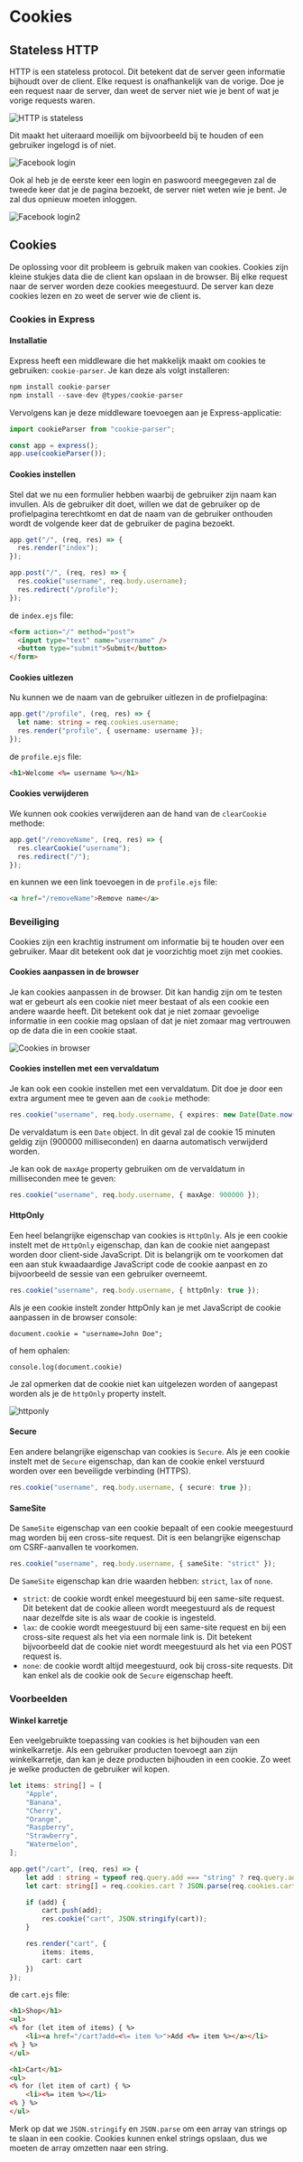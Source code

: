# Cookies

## Stateless HTTP

HTTP is een stateless protocol. Dit betekent dat de server geen informatie bijhoudt over de client. Elke request is onafhankelijk van de vorige. Doe je een request naar de server, dan weet de server niet wie je bent of wat je vorige requests waren.

![HTTP is stateless](../.gitbook/assets/stateless.png)

Dit maakt het uiteraard moeilijk om bijvoorbeeld bij te houden of een gebruiker ingelogd is of niet.

![Facebook login](../.gitbook/assets/facebook-login.png)

Ook al heb je de eerste keer een login en paswoord meegegeven zal de tweede keer dat je de pagina bezoekt, de server niet weten wie je bent. Je zal dus opnieuw moeten inloggen.

![Facebook login2](../.gitbook/assets/facebook-login-2.png)

## Cookies

De oplossing voor dit probleem is gebruik maken van cookies. Cookies zijn kleine stukjes data die de client kan opslaan in de browser. Bij elke request naar de server worden deze cookies meegestuurd. De server kan deze cookies lezen en zo weet de server wie de client is.

### Cookies in Express

#### Installatie
Express heeft een middleware die het makkelijk maakt om cookies te gebruiken: `cookie-parser`. Je kan deze als volgt installeren:

```typescript
npm install cookie-parser
npm install --save-dev @types/cookie-parser
```

Vervolgens kan je deze middleware toevoegen aan je Express-applicatie:

```typescript
import cookieParser from "cookie-parser";

const app = express();
app.use(cookieParser());
```

#### Cookies instellen

Stel dat we nu een formulier hebben waarbij de gebruiker zijn naam kan invullen. Als de gebruiker dit doet, willen we dat de gebruiker op de profielpagina terechtkomt en dat de naam van de gebruiker onthouden wordt de volgende keer dat de gebruiker de pagina bezoekt.

```typescript
app.get("/", (req, res) => {
  res.render("index");
});

app.post("/", (req, res) => {
  res.cookie("username", req.body.username);
  res.redirect("/profile");
});
```

de `index.ejs` file:

```html
<form action="/" method="post">
  <input type="text" name="username" />
  <button type="submit">Submit</button>
</form>
```

#### Cookies uitlezen

Nu kunnen we de naam van de gebruiker uitlezen in de profielpagina:

```typescript
app.get("/profile", (req, res) => {
  let name: string = req.cookies.username;
  res.render("profile", { username: username });
});
```

de `profile.ejs` file:

```html
<h1>Welcome <%= username %></h1>
```

#### Cookies verwijderen

We kunnen ook cookies verwijderen aan de hand van de `clearCookie` methode:

```typescript
app.get("/removeName", (req, res) => {
  res.clearCookie("username");
  res.redirect("/");
});
```

en kunnen we een link toevoegen in de `profile.ejs` file:

```html
<a href="/removeName">Remove name</a>
```

### Beveiliging

Cookies zijn een krachtig instrument om informatie bij te houden over een gebruiker. Maar dit betekent ook dat je voorzichtig moet zijn met cookies. 

#### Cookies aanpassen in de browser

Je kan cookies aanpassen in de browser. Dit kan handig zijn om te testen wat er gebeurt als een cookie niet meer bestaat of als een cookie een andere waarde heeft. Dit betekent ook dat je niet zomaar gevoelige informatie in een cookie mag opslaan of dat je niet zomaar mag vertrouwen op de data die in een cookie staat.

![Cookies in browser](../.gitbook/assets/cookie-browser.png)


#### Cookies instellen met een vervaldatum

Je kan ook een cookie instellen met een vervaldatum. Dit doe je door een extra argument mee te geven aan de `cookie` methode:

```typescript
res.cookie("username", req.body.username, { expires: new Date(Date.now() + 900000) });
```

De vervaldatum is een `Date` object. In dit geval zal de cookie 15 minuten geldig zijn (900000 milliseconden) en daarna automatisch verwijderd worden.

Je kan ook de `maxAge` property gebruiken om de vervaldatum in milliseconden mee te geven:

```typescript
res.cookie("username", req.body.username, { maxAge: 900000 });
```

#### HttpOnly

Een heel belangrijke eigenschap van cookies is `HttpOnly`. Als je een cookie instelt met de `HttpOnly` eigenschap, dan kan de cookie niet aangepast worden door client-side JavaScript. Dit is belangrijk om te voorkomen dat een aan stuk kwaadaardige JavaScript code de cookie aanpast en zo bijvoorbeeld de sessie van een gebruiker overneemt.

```typescript
res.cookie("username", req.body.username, { httpOnly: true });
```
Als je een cookie instelt zonder httpOnly kan je met JavaScript de cookie aanpassen in de browser console:

```
document.cookie = "username=John Doe";
```

of hem ophalen:

```
console.log(document.cookie)
```

Je zal opmerken dat de cookie niet kan uitgelezen worden of aangepast worden als je de `httpOnly` property instelt.

![httponly](../.gitbook/assets/httponly.gif)

#### Secure

Een andere belangrijke eigenschap van cookies is `Secure`. Als je een cookie instelt met de `Secure` eigenschap, dan kan de cookie enkel verstuurd worden over een beveiligde verbinding (HTTPS). 

```typescript
res.cookie("username", req.body.username, { secure: true });
```

#### SameSite

De `SameSite` eigenschap van een cookie bepaalt of een cookie meegestuurd mag worden bij een cross-site request. Dit is een belangrijke eigenschap om CSRF-aanvallen te voorkomen. 

```typescript
res.cookie("username", req.body.username, { sameSite: "strict" });
```

De `SameSite` eigenschap kan drie waarden hebben: `strict`, `lax` of `none`.

- `strict`: de cookie wordt enkel meegestuurd bij een same-site request. Dit betekent dat de cookie alleen wordt meegestuurd als de request naar dezelfde site is als waar de cookie is ingesteld.
- `lax`: de cookie wordt meegestuurd bij een same-site request en bij een cross-site request als het via een normale link is. Dit betekent bijvoorbeeld dat de cookie niet wordt meegestuurd als het via een POST request is.
- `none`: de cookie wordt altijd meegestuurd, ook bij cross-site requests. Dit kan enkel als de cookie ook de `Secure` eigenschap heeft.

### Voorbeelden

#### Winkel karretje

Een veelgebruikte toepassing van cookies is het bijhouden van een winkelkarretje. Als een gebruiker producten toevoegt aan zijn winkelkarretje, dan kan je deze producten bijhouden in een cookie. Zo weet je welke producten de gebruiker wil kopen.

```typescript
let items: string[] = [
    "Apple",
    "Banana",
    "Cherry",
    "Orange",
    "Raspberry",
    "Strawberry",
    "Watermelon",
];

app.get("/cart", (req, res) => {
    let add : string = typeof req.query.add === "string" ? req.query.add : "";
    let cart: string[] = req.cookies.cart ? JSON.parse(req.cookies.cart) : [];

    if (add) {
        cart.push(add);
        res.cookie("cart", JSON.stringify(cart));
    }

    res.render("cart", {
        items: items,
        cart: cart
    })
});
```

de `cart.ejs` file:

```html
<h1>Shop</h1>
<ul>
<% for (let item of items) { %>
    <li><a href="/cart?add=<%= item %>">Add <%= item %></a></li>
<% } %>
</ul>

<h1>Cart</h1>
<ul>
<% for (let item of cart) { %>
    <li><%= item %></li>
<% } %>
</ul>
```

Merk op dat we `JSON.stringify` en `JSON.parse` om een array van strings op te slaan in een cookie. Cookies kunnen enkel strings opslaan, dus we moeten de array omzetten naar een string.
